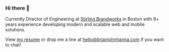 ### Hi there 👋

Currently Director of Engineering at [Stirling Brandworks](https://stirlingbrandworks.com) in Boston with 9+ years experience developing modern and scalable web and mobile solutions.

View [my resume](https://brianjohnhanna.com/resume.pdf) or drop me a line at [hello@brianjohnhanna.com](mailto:hello@brianjohnhanna.com) if you want to chat!
